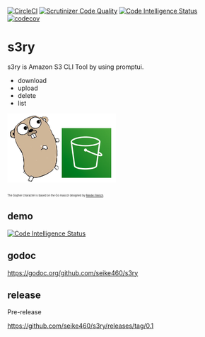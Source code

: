 [![CircleCI](https://circleci.com/gh/seike460/s3ry.svg?style=svg)](https://circleci.com/gh/seike460/s3ry)
[![Scrutinizer Code Quality](https://scrutinizer-ci.com/g/seike460/s3ry/badges/quality-score.png?b=master)](https://scrutinizer-ci.com/g/seike460/s3ry/?branch=master)
[![Code Intelligence Status](https://scrutinizer-ci.com/g/seike460/s3ry/badges/code-intelligence.svg?b=master)](https://scrutinizer-ci.com/code-intelligence)
[![codecov](https://codecov.io/gh/seike460/s3ry/branch/master/graph/badge.svg)](https://codecov.io/gh/seike460/s3ry)

# s3ry
s3ry is Amazon S3 CLI Tool by using promptui.

- download
- upload
- delete
- list

![S3ry.png](doc/S3ry.png)

<span style="font-size: 6px;">The Gopher character is based on the Go mascot designed by <a href="http://reneefrench.blogspot.jp/" target="_blank" class="external">Renée French</a>.</span>


## demo

[![Code Intelligence Status](https://user-images.githubusercontent.com/8141624/48947264-db0add80-ef73-11e8-85ae-d1fbfb56cb20.gif)](https://user-images.githubusercontent.com/8141624/48947264-db0add80-ef73-11e8-85ae-d1fbfb56cb20.gif
)


## godoc
https://godoc.org/github.com/seike460/s3ry

## release
Pre-release

https://github.com/seike460/s3ry/releases/tag/0.1

